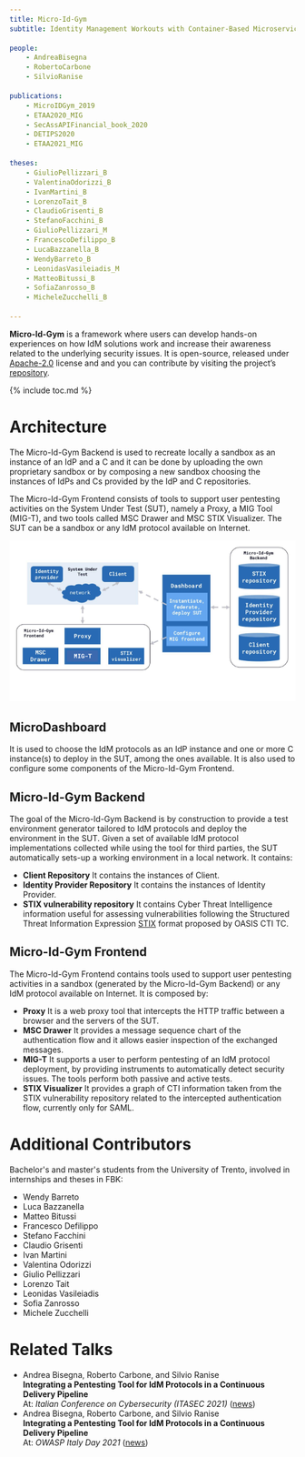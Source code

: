 ```yaml
---
title: Micro-Id-Gym
subtitle: Identity Management Workouts with Container-Based Microservices

people:
    - AndreaBisegna
    - RobertoCarbone
    - SilvioRanise

publications:
    - MicroIDGym_2019
    - ETAA2020_MIG
    - SecAssAPIFinancial_book_2020
    - DETIPS2020
    - ETAA2021_MIG

theses:
    - GiulioPellizzari_B
    - ValentinaOdorizzi_B
    - IvanMartini_B
    - LorenzoTait_B
    - ClaudioGrisenti_B
    - StefanoFacchini_B
    - GiulioPellizzari_M
    - FrancescoDefilippo_B
    - LucaBazzanella_B
    - WendyBarreto_B
    - LeonidasVasileiadis_M
    - MatteoBitussi_B
    - SofiaZanrosso_B
    - MicheleZucchelli_B

---
```


**Micro-Id-Gym** is a framework where users can develop hands-on experiences on how IdM solutions work and increase their awareness related to the underlying security issues. It is open-source, released under [Apache-2.0](https://www.apache.org/licenses/LICENSE-2.0) license and and you can contribute by visiting the project’s [repository](https://github.com/stfbk/micro-id-gym).

<!--The tool is available on request. If you are interested in trying the tool, please contact us via email. 
(Contact information is available at the bottom of this webpage.)-->
{% include toc.md %}

# Architecture
The Micro-Id-Gym Backend is used to recreate locally a sandbox as an instance of an IdP and a C and it can be done by uploading the own proprietary sandbox or by composing a new sandbox choosing the instances of IdPs and Cs provided by the IdP and C repositories.

The Micro-Id-Gym Frontend consists of tools to support user pentesting activities on the System Under Test (SUT), namely a Proxy, a MIG Tool (MIG-T), and two tools called MSC Drawer and MSC STIX Visualizer. The SUT can be a sandbox or any IdM protocol available on Internet.

<img class="image-centered" src="assets/Micro-Id-Gym/Scenario_DevSecOps.png" alt="current_architecture" />

## MicroDashboard
It is used to choose the IdM protocols as an IdP instance and one or more C instance(s) to deploy in the SUT, among the ones available. It is also used to configure some components of the Micro-Id-Gym Frontend.

## Micro-Id-Gym Backend
The goal of the Micro-Id-Gym Backend is by construction to provide a test environment generator tailored to IdM protocols and deploy the environment in the SUT. Given a set of available IdM protocol implementations collected while using the tool for third parties, the SUT automatically sets-up a working environment in a local network. It contains:

- **Client Repository** It contains the instances of Client.
- **Identity Provider Repository** It contains the instances of Identity Provider.
- **STIX vulnerability repository** It contains Cyber Threat Intelligence information useful for assessing vulnerabilities following the Structured Threat Information Expression [STIX](https://oasis-open.github.io/cti-documentation/stix/intro) format proposed by OASIS CTI TC.

## Micro-Id-Gym Frontend
The Micro-Id-Gym Frontend contains tools used to support user pentesting activities in a sandbox (generated by the Micro-Id-Gym Backend) or any IdM protocol available on Internet. It is composed by:

- **Proxy** It is a web proxy tool that intercepts the HTTP traffic between a browser and the servers of the SUT.
- **MSC Drawer** It provides a message sequence chart of the authentication flow and it allows easier inspection of the exchanged messages.
- **MIG-T** It supports a user to perform pentesting of an IdM protocol deployment, by providing instruments to automatically detect security issues. The tools perform both passive and active tests.
- **STIX Visualizer** It provides a graph of CTI information taken from the STIX vulnerability repository related to the intercepted authentication flow, currently only for SAML.

# Additional Contributors
Bachelor's and master's students from the University of Trento, involved in internships and theses in FBK:
- Wendy Barreto
- Luca Bazzanella
- Matteo Bitussi
- Francesco Defilippo
- Stefano Facchini
- Claudio Grisenti
- Ivan Martini
- Valentina Odorizzi
- Giulio Pellizzari
- Lorenzo Tait
- Leonidas Vasileiadis
- Sofia Zanrosso
- Michele Zucchelli

# Related Talks
<ul class="publications">
    <li>
        Andrea Bisegna, Roberto Carbone, and Silvio Ranise<br>
        <b>Integrating a Pentesting Tool for IdM Protocols in a Continuous Delivery Pipeline</b><br>
        At: <i>Italian Conference on Cybersecurity (ITASEC 2021)</i> (<a href="/news/2021/04/02/talk-itasec-2021/">news</a>)
    </li>
    <li>
        Andrea Bisegna, Roberto Carbone, and Silvio Ranise<br>
        <b>Integrating a Pentesting Tool for IdM Protocols in a Continuous Delivery Pipeline</b><br>
        At: <i>OWASP Italy Day 2021</i> (<a href="/news/2021/04/28/talk-owasp-italy-2021/">news</a>)
    </li>
</ul>
